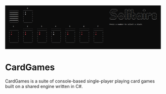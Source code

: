 ![Solitaire screenshot](https://github.com/ntwiles/CardGames/blob/master/images/Capture.PNG)
# CardGames
CardGames is a suite of console-based single-player playing card games built on a shared engine written in C#.
